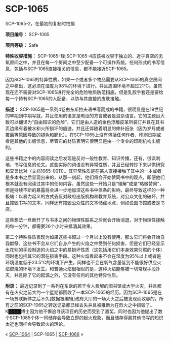 # SCP-1065
                        




SCP-1065-2，在最初的复制时拍摄



**项目编号：** SCP-1065

**项目等级：** Safe

**特殊收容措施：** SCP-1065-1到SCP-1065-4应该被收容于独立的、近乎真空的无氧房间之中，并且在每一个房间之中至少配备一个可操作系统。任何形式的书写信息，包括与SCP-1065直接相关的信息，都不能接近SCP-1065。

因为SCP-1065的特异性质，如果一个或者多个物品需要从SCP-1065的真空房间之中移出，这必须在湿度为98%的环境下进行。并且周围环境不超过21℃。虽然现在还不需要对SCP-1065进行完全的危险物质防范措施，但是乳胶手套还是要给每一个持有SCP-1065的人配备，以防与其直接的皮肤接触。

**描述：** SCP-1065是一系列4卷由东斯拉夫语书写而成的书籍，很明显是在19世纪的早期到中期写就，并且使用的语言是晦涩的方言或者是混杂语言。它的主题目大致可以翻译为“自由知识的危险”。它们是由人造的金色浮雕皮革所装订并且在其书页边缘有着被水和火所损坏的痕迹，并且还伴随着明显的修补纸张（因为岁月或者霉菌等原因导致的褪色和脆化）。在SCP-1065上没有包括任何作者、印刷日期或者是其他的出版信息，尽管它的材质表明它很明显是由一个专业的印刷机构出版的。

这些书籍之中的内容阅读之后发现是反对一般性教育、知识传播，还有，很讽刺地，书写信息的论文。这些实际的词语没有异常性质，并且已经转抄下来以供研究和交叉比对（文档1065-0011）。其异常性质是在某人直接接触了其中的一本或者是多本书之后显现出来的，从那一刻起，他们将会开始赞同书中的观点，即便他们根本就没有阅读过其中的任何内容。虽然这些一开始只是“理解”或是“略微赞同”，但是持续不断的暴露将会进一步地加深这些书中信条的影响，最终导致这样的一种极端：以暴力起义的方式去反对政府出版机构和教育系统，对公众文化的破坏，并且摧毁书写的文本，同样还有摧毁公众性的文本储藏地点，例如说图书馆或者是书店。

这些想法一旦断开了与书本之间的物理性联系之后就会开始消退，对于物理性接触的每一分钟，都需要26个小时来抵消其效果。

第二个特殊性质表现为如果这些书超过一个月以上没有使用，那么它们将会开始自我献祭。这些书不会从它们自身产生的火焰之中受到任何损害，但是它们已经显示出在别的手段制造的火焰之中的易损坏性质（这包括用它们本身效果引燃的个体）同时也包括其它的潜在损害手段。这种火焰看起来不会在湿度为95%以上或者是环境温度低于23.5℃的环境下产生，同样也不会在氧气含量低到不能很好供应火焰燃烧的环境下发生。和普通火焰很相似的是，这种火焰能够被一切常规手段扑灭，并且除了它的起源之外，它没有任何的其他特异性质。

**附录：** 最近记录到了一系列在东欧的若干令人费解的图书馆或大学火灾，并且都有在火灾之前大约一个星期都回收了一本SCP-1065的经历。因为SCP-1065是在一场苏联解体之后不久[数据被编辑]政府大厅的一场大火之后被发现而收容的，所有之前的SCP-1065之转送记录都已经丢失并且被推断为在烈火之中损毁了。K████博士因为他不懈追寻该项目的历史而受到了嘉奖，同时也因为他提出了数个SCP-1065个体一同储存会导致立即的起火现象，而且储存得离其他书写的知识太近也同样会导致起火的理论。



« [SCP-1064](/scp-1064) | SCP-1065 | [SCP-1066](/scp-1066) »





                    